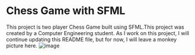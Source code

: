 # Chess Game with SFML
  This project is two player Chess Game built using SFML.This project was created by a Computer Engineering student. As I work on this project, I will continue updating this README file, but for now, I will leave a monkey picture here.
  ![image](https://github.com/user-attachments/assets/fc97a345-5491-43e6-b635-5f276700a2d7)
